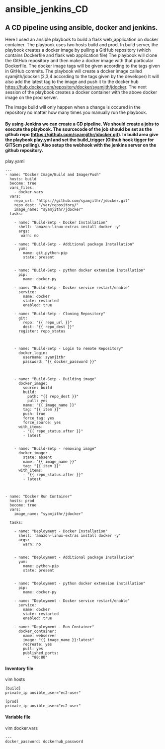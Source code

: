 # ansible_jenkins_CD
## A CD pipeline using ansible, docker and jenkins.
Here I used an ansible playbook to build a flask web_application on docker container. The playbook uses two hosts build and prod. In build server, the playbook creates a docker image by pulling a GitHub repository (which contains Dockerfile and flask web application file) The playbook will clone the GitHub repository and then make a docker image with that particular Dockerfile. The docker image tags will be given according to the tags given in GitHub commits. The playbook will create a docker image called syamjith/jdocker:(2,3,4 according to the tags given by the developer) It will also add the latest tag to the image and push it to the docker hub https://hub.docker.com/repository/docker/syamjith/jdocker. The next session of the playbook creates a docker container with the above docker image on the prod server.

The image build will only happen when a change is occured in the repository no matter how many times you manually run the playbook.

#### By using Jenkins we can create a CD pipeline. We should create a jobs to execute the playbook. The sourcecode of the job should be set as the github repo (https://github.com/syamjithr/jdocker.git). In build area give the playbook play.yml and set the build_trigger (Github hook tigger for GITScm polling). Also setup the webhook with the jenkins server on the github repository.
play.yaml
```
---
- name: "Docker Image/Build and Image/Push"
  hosts: build
  become: true
  vars_files:
    - docker.vars
  vars:
    repo_url: "https://github.com/syamjithr/jdocker.git"
    repo_dest: "/var/repository/"
    image_name: "syamjithr/jdocker"
  tasks:
    
    - name: "Build-Setp - Docker Installation"
      shell: 'amazon-linux-extras install docker -y'
      args:
       warn: no
 
    - name: "Build-Setp - Additional package Installation"
      yum:
        name: git,python-pip
        state: present


    - name: "Build-Setp - python docker extension installation"
      pip:
        name: docker-py

    - name: "Build-Setp - Docker service restart/enable"
      service:
        name: docker
        state: restarted
        enabled: true

    - name: "Build-Setp - Cloning Repository"
      git:
        repo: "{{ repo_url }}"
        dest: "{{ repo_dest }}"
      register: repo_status



    - name: "Build-Setp - Login to remote Repository"
      docker_login:
        username: syamjithr
        password: "{{ docker_password }}"

            
            
    - name: "Build-Setp - Building image"
      docker_image:
        source: build
        build:
          path: "{{ repo_dest }}"
          pull: yes
        name: "{{ image_name }}"
        tag: "{{ item }}"
        push: true
        force_tag: yes
        force_source: yes
      with_items:
        - "{{ repo_status.after }}"
        - latest
    

    - name: "Build-Setp - removing image"
      docker_image:
        state: absent
        name: "{{ image_name }}"
        tag: "{{ item }}"
      with_items:
        - "{{ repo_status.after }}"
        - latest



- name: "Docker Run Container"
  hosts: prod
  become: true
  vars:
    image_name: "syamjithr/jdocker"
    
  tasks:
    
    - name: "Deployment - Docker Installation"
      shell: 'amazon-linux-extras install docker -y'
      args:
        warn: no

            
    - name: "Deployment - Additional package Installation"
      yum:
        name: python-pip
        state: present


    - name: "Deployment - python docker extension installation"
      pip:
        name: docker-py

    - name: "Deployment - Docker service restart/enable"
      service:
        name: docker
        state: restarted
        enabled: true

    - name: "Deployment - Run Container"
      docker_container:
        name: webserver
        image: "{{ image_name }}:latest"
        recreate: yes
        pull: yes
        published_ports:
          - "80:80"
```        
#### Inventory file
 vim hosts
 ```
 [build]
private_ip ansible_user="ec2-user"

[prod]
private_ip ansible_user="ec2-user"
```
#### Variable file
vim docker.vars
```
---
docker_password: dockerhub_password
```
